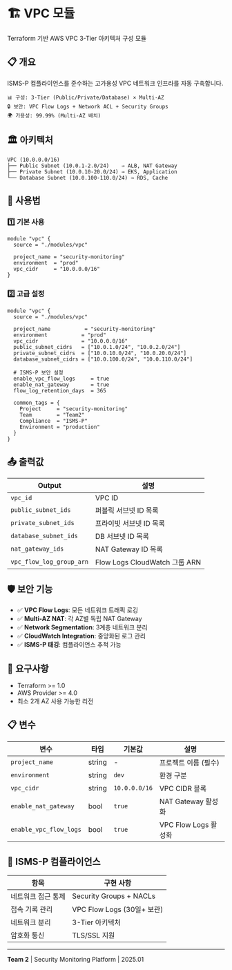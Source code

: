 # 🏗️ VPC 모듈

Terraform 기반 AWS VPC 3-Tier 아키텍처 구성 모듈

## 📋 개요

ISMS-P 컴플라이언스를 준수하는 고가용성 VPC 네트워크 인프라를 자동 구축합니다.

```
📊 구성: 3-Tier (Public/Private/Database) × Multi-AZ
🔒 보안: VPC Flow Logs + Network ACL + Security Groups  
🌍 가용성: 99.99% (Multi-AZ 배치)
```

## 🏛️ 아키텍처

```
VPC (10.0.0.0/16)
├── Public Subnet (10.0.1-2.0/24)    → ALB, NAT Gateway
├── Private Subnet (10.0.10-20.0/24) → EKS, Application
└── Database Subnet (10.0.100-110.0/24) → RDS, Cache
```

## 🚀 사용법

### 1️⃣ 기본 사용
```hcl
module "vpc" {
  source = "./modules/vpc"
  
  project_name = "security-monitoring"
  environment  = "prod"
  vpc_cidr     = "10.0.0.0/16"
}
```

### 2️⃣ 고급 설정
```hcl
module "vpc" {
  source = "./modules/vpc"
  
  project_name           = "security-monitoring"
  environment           = "prod"
  vpc_cidr              = "10.0.0.0/16"
  public_subnet_cidrs   = ["10.0.1.0/24", "10.0.2.0/24"]
  private_subnet_cidrs  = ["10.0.10.0/24", "10.0.20.0/24"]
  database_subnet_cidrs = ["10.0.100.0/24", "10.0.110.0/24"]
  
  # ISMS-P 보안 설정
  enable_vpc_flow_logs     = true
  enable_nat_gateway       = true
  flow_log_retention_days  = 365
  
  common_tags = {
    Project     = "security-monitoring"
    Team        = "Team2"
    Compliance  = "ISMS-P"
    Environment = "production"
  }
}
```

## 📤 출력값

| Output | 설명 |
|--------|------|
| `vpc_id` | VPC ID |
| `public_subnet_ids` | 퍼블릭 서브넷 ID 목록 |
| `private_subnet_ids` | 프라이빗 서브넷 ID 목록 |
| `database_subnet_ids` | DB 서브넷 ID 목록 |
| `nat_gateway_ids` | NAT Gateway ID 목록 |
| `vpc_flow_log_group_arn` | Flow Logs CloudWatch 그룹 ARN |

## 🛡️ 보안 기능

- ✅ **VPC Flow Logs**: 모든 네트워크 트래픽 로깅
- ✅ **Multi-AZ NAT**: 각 AZ별 독립 NAT Gateway  
- ✅ **Network Segmentation**: 3계층 네트워크 분리
- ✅ **CloudWatch Integration**: 중앙화된 로그 관리
- ✅ **ISMS-P 태깅**: 컴플라이언스 추적 가능

## 🔧 요구사항

- Terraform >= 1.0
- AWS Provider >= 4.0
- 최소 2개 AZ 사용 가능한 리전

## 📋 변수

| 변수 | 타입 | 기본값 | 설명 |
|------|------|--------|------|
| `project_name` | string | - | 프로젝트 이름 (필수) |
| `environment` | string | `dev` | 환경 구분 |
| `vpc_cidr` | string | `10.0.0.0/16` | VPC CIDR 블록 |
| `enable_nat_gateway` | bool | `true` | NAT Gateway 활성화 |
| `enable_vpc_flow_logs` | bool | `true` | VPC Flow Logs 활성화 |

## 🎯 ISMS-P 컴플라이언스

| 항목 | 구현 사항 |
|------|----------|
| 네트워크 접근 통제 | Security Groups + NACLs |
| 접속 기록 관리 | VPC Flow Logs (30일+ 보관) |
| 네트워크 분리 | 3-Tier 아키텍처 |
| 암호화 통신 | TLS/SSL 지원 |

---
**Team 2** | Security Monitoring Platform | 2025.01
